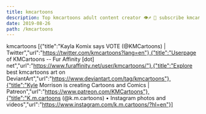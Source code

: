 ```yaml
---
title: kmcartoons
description: Top kmcartoons adult content creator 👁♐️ 👑 subscribe kmcartoons to my porn site below IG kmcartoons
date: 2019-08-26
path: /kmcartoons
---
```


kmcartoons
[{"title":"Kayla Komix says VOTE (@KMCartoons) | Twitter","url":"https://twitter.com/kmcartoons?lang=en"},{"title":"Userpage of KMCartoons -- Fur Affinity [dot] net","url":"https://www.furaffinity.net/user/kmcartoons/"},{"title":"Explore best kmcartoons art on DeviantArt","url":"https://www.deviantart.com/tag/kmcartoons"},{"title":"Kyle Morrison is creating Cartoons and Comics | Patreon","url":"https://www.patreon.com/KMCartoons"},{"title":"K.m.cartoons   (@k.m.cartoons) • Instagram photos and videos","url":"https://www.instagram.com/k.m.cartoons/?hl=en"}]

